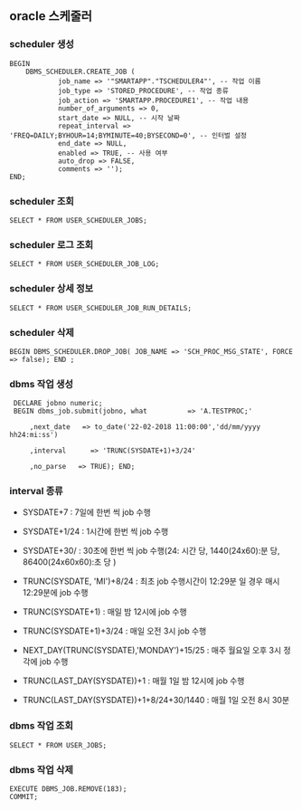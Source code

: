 ## oracle 스케줄러
### scheduler 생성
```
BEGIN
    DBMS_SCHEDULER.CREATE_JOB (
            job_name => '"SMARTAPP"."TSCHEDULER4"', -- 작업 이름
            job_type => 'STORED_PROCEDURE', -- 작업 종류
            job_action => 'SMARTAPP.PROCEDURE1', -- 작업 내용
            number_of_arguments => 0,
            start_date => NULL, -- 시작 날짜
            repeat_interval => 'FREQ=DAILY;BYHOUR=14;BYMINUTE=40;BYSECOND=0', -- 인터벌 설정
            end_date => NULL,
            enabled => TRUE, -- 사용 여부
            auto_drop => FALSE,
            comments => '');
END;
```
### scheduler 조회
```
SELECT * FROM USER_SCHEDULER_JOBS;
```
### scheduler 로그 조회
```
SELECT * FROM USER_SCHEDULER_JOB_LOG;
```
### scheduler 상세 정보
```
SELECT * FROM USER_SCHEDULER_JOB_RUN_DETAILS;
```
### scheduler 삭제
```
BEGIN DBMS_SCHEDULER.DROP_JOB( JOB_NAME => 'SCH_PROC_MSG_STATE', FORCE => false); END ; 
```
### dbms 작업 생성
```
 DECLARE jobno numeric; 
 BEGIN dbms_job.submit(jobno, what          => 'A.TESTPROC;'

     ,next_date   => to_date('22-02-2018 11:00:00','dd/mm/yyyy hh24:mi:ss')

     ,interval      => 'TRUNC(SYSDATE+1)+3/24'

     ,no_parse   => TRUE); END;
```
### interval 종류
* SYSDATE+7 : 7일에 한번 씩 job 수행

* SYSDATE+1/24 : 1시간에 한번 씩 job 수행

* SYSDATE+30/ : 30초에 한번 씩 job 수행(24: 시간 당, 1440(24x60):분 당, 86400(24x60x60):초 당 )

* TRUNC(SYSDATE, 'MI')+8/24 : 최초 job 수행시간이 12:29분 일 경우 매시 12:29분에 job 수행

* TRUNC(SYSDATE+1) : 매일 밤 12시에 job 수행

* TRUNC(SYSDATE+1)+3/24 : 매일 오전 3시 job 수행

* NEXT_DAY(TRUNC(SYSDATE),'MONDAY')+15/25 : 매주 월요일 오후 3시 정각에 job 수행

* TRUNC(LAST_DAY(SYSDATE))+1 : 매월 1일 밤 12시에 job 수행

* TRUNC(LAST_DAY(SYSDATE))+1+8/24+30/1440 : 매월 1일 오전 8시 30분
### dbms 작업 조회
```
SELECT * FROM USER_JOBS;
```
### dbms 작업 삭제
```
EXECUTE DBMS_JOB.REMOVE(183);
COMMIT;
```
